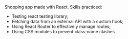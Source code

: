 Shopping app made with React. Skills practiced:

- Testing react testing library;
- Fetching data from an external API with a custom hook;
- Using React Router to effectively manage routes;
- Using CSS modules to prevent class-name clashes

